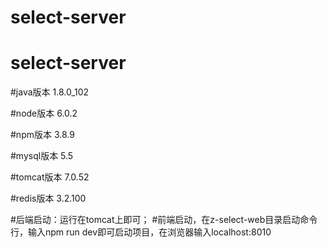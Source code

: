 # select-server
# select-server
#java版本 1.8.0_102

#node版本 6.0.2

#npm版本 3.8.9

#mysql版本 5.5

#tomcat版本 7.0.52

#redis版本 3.2.100

#后端启动：运行在tomcat上即可；
#前端启动，在z-select-web目录启动命令行，输入npm run dev即可启动项目，在浏览器输入localhost:8010
